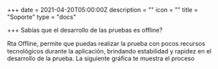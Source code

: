 +++
date = 2021-04-20T05:00:00Z
description = ""
icon = ""
title = "Soporte"
type = "docs"

+++
Sabías que el desarrollo de las pruebas es offline?

Rta Oﬄine, permite que puedas realizar la prueba con pocos recursos tecnológicos durante la aplicación, brindando estabilidad y rapidez en el desarrollo de la prueba. La siguiente gráfica te muestra el proceso
